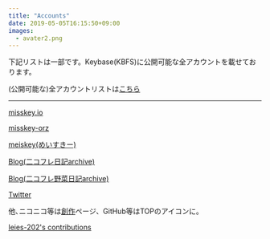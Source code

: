 ```yaml
---
title: "Accounts"
date: 2019-05-05T16:15:50+09:00
images: 
  - avater2.png
---
```

下記リストは一部です。Keybase(KBFS)に公開可能な全アカウントを載せております。

(公開可能な)全アカウントリストは[こちら](https://leies_202.keybase.pub/)

___

[misskey.io](https://misskey.io/@eizi2002/)

[misskey-orz](https://eizi2002.orz.hm/@eizi2002/)

[meiskey(めいすきー)](https://misskey.m544.net/@eizi2002/)

[Blog(二コフレ日記archive)](http://lei-202.sblo.jp/)

[Blog(二コフレ野菜日記archive)](http://leies.sblo.jp/)

[Twitter](https://twitter.com/Leies_202)

他､ニコニコ等は[創作](https://lei202.com/contents/)ページ、GitHub等はTOPのアイコンに。

<a href="http://github.com/leies-202" class="gh-contributions" data-gh-username="leies-202" target="_blank">leies-202's contributions</a><script src="https://ikuwow.github.io/yourcontributions/widget.min.js"></script>